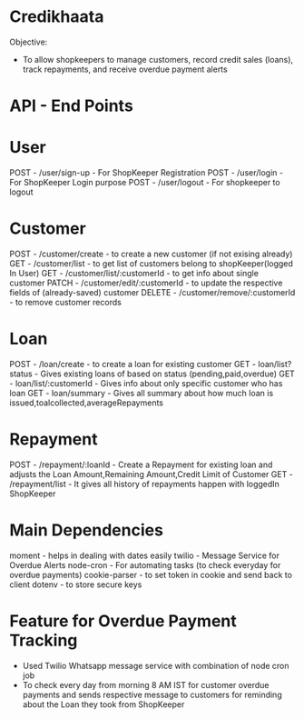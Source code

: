 # Credikhaata

 Objective:

 - To allow shopkeepers to manage customers, record credit sales (loans), track repayments, and receive overdue payment alerts

# API - End Points

# User 
  POST       - /user/sign-up                 - For ShopKeeper Registration
  POST       - /user/login                   - For ShopKeeper Login purpose 
  POST       - /user/logout                  - For shopkeeper to logout

# Customer
 POST        - /customer/create              - to create a new customer (if not exising already)
 GET         - /customer/list                - to get list of customers belong to shopKeeper(logged In User)
 GET         - /customer/list/:customerId    - to get info about single customer
 PATCH       - /customer/edit/:customerId    - to update the respective fields of (already-saved) customer
 DELETE      - /customer/remove/:customerId  - to remove customer records

# Loan
 POST        - /loan/create                  - to create a loan for existing customer
 GET         - loan/list?status              - Gives existing loans of based on status (pending,paid,overdue)
 GET         - loan/list/:customerId         - Gives info about only specific customer who has loan 
 GET         - loan/summary                  - Gives all summary about how much loan is issued,toalcollected,averageRepayments


# Repayment
POST         - /repayment/:loanId            - Create a Repayment for existing loan and adjusts the Loan Amount,Remaining Amount,Credit Limit of Customer
GET          - /repayment/list               - It gives all history of repayments happen with loggedIn ShopKeeper


# Main Dependencies

moment            - helps in dealing with dates easily
twilio            - Message Service for Overdue Alerts
node-cron         - For automating tasks (to check everyday for overdue payments)
cookie-parser     - to set token in cookie and send back to client 
dotenv            - to store secure keys

# Feature for Overdue Payment Tracking

- Used Twilio Whatsapp message service with combination of node cron job
- To check every day from morning 8 AM IST for customer overdue payments and sends respective message to customers for reminding about the Loan they took from ShopKeeper





